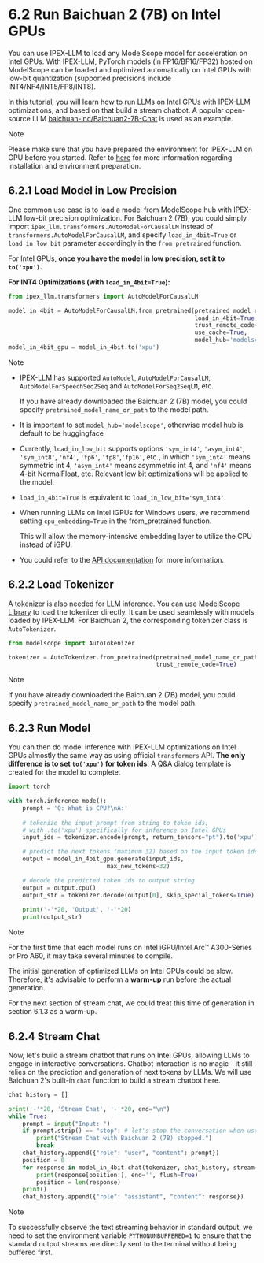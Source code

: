 # 6.2 Run Baichuan 2 (7B) on Intel GPUs

You can use IPEX-LLM to load any ModelScope model for acceleration on Intel GPUs. With IPEX-LLM, PyTorch models (in FP16/BF16/FP32) hosted on ModelScope can be loaded and optimized automatically on Intel GPUs with low-bit quantization (supported precisions include INT4/NF4/INT5/FP8/INT8).

In this tutorial, you will learn how to run LLMs on Intel GPUs with IPEX-LLM optimizations, and based on that build a stream chatbot. A popular open-source LLM [baichuan-inc/Baichuan2-7B-Chat](https://www.modelscope.cn/models/baichuan-inc/Baichuan2-7B-Chat) is used as an example.

> [!NOTE]
> Please make sure that you have prepared the environment for IPEX-LLM on GPU before you started. Refer to [here](https://ipex-llm.readthedocs.io/en/latest/doc/LLM/Overview/install_gpu.html) for more information regarding installation and environment preparation.


## 6.2.1 Load Model in Low Precision

One common use case is to load a model from ModelScope hub with IPEX-LLM low-bit precision optimization. For Baichuan 2 (7B), you could simply import `ipex_llm.transformers.AutoModelForCausalLM` instead of `transformers.AutoModelForCausalLM`, and specify `load_in_4bit=True` or `load_in_low_bit` parameter accordingly in the `from_pretrained` function.

For Intel GPUs, **once you have the model in low precision, set it to `to('xpu')`.**

**For INT4 Optimizations (with `load_in_4bit=True`):**

```python
from ipex_llm.transformers import AutoModelForCausalLM

model_in_4bit = AutoModelForCausalLM.from_pretrained(pretrained_model_name_or_path="baichuan-inc/Baichuan2-7B-Chat",
                                                     load_in_4bit=True,
                                                     trust_remote_code=True,
                                                     use_cache=True,
                                                     model_hub='modelscope')
model_in_4bit_gpu = model_in_4bit.to('xpu')
```

> [!NOTE]
> * IPEX-LLM has supported `AutoModel`, `AutoModelForCausalLM`, `AutoModelForSpeechSeq2Seq` and `AutoModelForSeq2SeqLM`, etc.
>
>   If you have already downloaded the Baichuan 2 (7B) model, you could specify `pretrained_model_name_or_path` to the model path.
>
> * It is important to set `model_hub='modelscope'`, otherwise model hub is default to be huggingface
>
> * Currently, `load_in_low_bit` supports options `'sym_int4'`, `'asym_int4'`, `'sym_int8'`, `'nf4'`, `'fp6'`, `'fp8'`,`'fp16'`, etc., in which `'sym_int4'` means symmetric int 4, `'asym_int4'` means asymmetric int 4, and `'nf4'` means 4-bit NormalFloat, etc. Relevant low bit optimizations will be applied to the model.
>
> * `load_in_4bit=True` is equivalent to `load_in_low_bit='sym_int4'`.
>
> * When running LLMs on Intel iGPUs for Windows users, we recommend setting `cpu_embedding=True` in the from_pretrained function.
> 
>   This will allow the memory-intensive embedding layer to utilize the CPU instead of iGPU.
>
> * You could refer to the [API documentation](https://ipex-llm.readthedocs.io/en/latest/doc/PythonAPI/LLM/transformers.html) for more information.

## 6.2.2 Load Tokenizer 

A tokenizer is also needed for LLM inference. You can use [ModelScope Library](https://www.modelscope.cn/docs/ModelScope%20Library%E6%A6%82%E8%A7%88%E4%BB%8B%E7%BB%8D) to load the tokenizer directly. It can be used seamlessly with models loaded by IPEX-LLM. For Baichuan 2, the corresponding tokenizer class is `AutoTokenizer`.

```python
from modelscope import AutoTokenizer

tokenizer = AutoTokenizer.from_pretrained(pretrained_model_name_or_path="baichuan-inc/Baichuan2-7B-Chat",
                                          trust_remote_code=True)
```

> [!NOTE]
> If you have already downloaded the Baichuan 2 (7B) model, you could specify `pretrained_model_name_or_path` to the model path.

## 6.2.3 Run Model

You can then do model inference with IPEX-LLM optimizations on Intel GPUs almostly the same way as using official `transformers` API. **The only difference is to set `to('xpu')` for token ids**. A Q&A dialog template is created for the model to complete.

```python
import torch

with torch.inference_mode():
    prompt = 'Q: What is CPU?\nA:'
    
    # tokenize the input prompt from string to token ids;
    # with .to('xpu') specifically for inference on Intel GPUs
    input_ids = tokenizer.encode(prompt, return_tensors="pt").to('xpu')

    # predict the next tokens (maximum 32) based on the input token ids
    output = model_in_4bit_gpu.generate(input_ids,
                            max_new_tokens=32)

    # decode the predicted token ids to output string
    output = output.cpu()
    output_str = tokenizer.decode(output[0], skip_special_tokens=True)
    
    print('-'*20, 'Output', '-'*20)
    print(output_str)
```

> [!NOTE]
> For the first time that each model runs on Intel iGPU/Intel Arc™ A300-Series or Pro A60, it may take several minutes to compile. 
> 
> The initial generation of optimized LLMs on Intel GPUs could be slow. Therefore, it's advisable to perform a **warm-up** run before the actual generation.
>
> For the next section of stream chat, we could treat this time of generation in section 6.1.3 as a warm-up.

## 6.2.4 Stream Chat

Now, let's build a stream chatbot that runs on Intel GPUs, allowing LLMs to engage in interactive conversations. Chatbot interaction is no magic - it still relies on the prediction and generation of next tokens by LLMs. We will use Baichuan 2's built-in `chat` function to build a stream chatbot here. 

```python
chat_history = []

print('-'*20, 'Stream Chat', '-'*20, end="\n")
while True:
    prompt = input("Input: ")
    if prompt.strip() == "stop": # let's stop the conversation when user input "stop"
        print("Stream Chat with Baichuan 2 (7B) stopped.")
        break
    chat_history.append({"role": "user", "content": prompt})
    position = 0
    for response in model_in_4bit.chat(tokenizer, chat_history, stream=True):
        print(response[position:], end='', flush=True)
        position = len(response)
    print()
    chat_history.append({"role": "assistant", "content": response})
```

> [!NOTE]
> To successfully observe the text streaming behavior in standard output, we need to set the environment variable `PYTHONUNBUFFERED=1` to ensure that the standard output streams are directly sent to the terminal without being buffered first.
